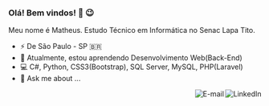 ### Olá! Bem vindos! 👋 😉

Meu nome é Matheus. Estudo Técnico em Informática no Senac Lapa Tito.

-  ⚡ De São Paulo - SP 🇧🇷
- 🌱 Atualmente, estou aprendendo Desenvolvimento Web(Back-End)
- 💻 C#, Python, CSS3(Bootstrap), SQL Server, MySQL, PHP(Laravel)
- 💬 Ask me about ...

<a href="https://www.linkedin.com/in/matheus-monteiro-41b54a181/">
  <img align="right" alt="LinkedIn" src="https://img.shields.io/badge/-LinkedIn-blue?style=flat-square&logo=Linkedin&logoColor=white&link=https://www.linkedin.com/in/isadora-rodrigues-stangarlin-48402b141/"/>
</a>
<a href="mailto:matheus.malmeida7@gmail.com">
  <img align="right" alt="E-mail" src="https://img.shields.io/badge/-How%20to%20reach%20me-red"/>
</a>
<!--
**MatheusMMonteiro/MatheusMMonteiro** is a ✨ _special_ ✨ repository because its `README.md` (this file) appears on your GitHub profile.

Here are some ideas to get you started:

- 🔭 I’m currently working on ...
- 🌱 I’m currently learning ...
- 👯 I’m looking to collaborate on ...
- 🤔 I’m looking for help with ...
- 💬 Ask me about ...
- 📫 How to reach me: ...
- 😄 Pronouns: ...
- ⚡ Fun fact: ...
-->
